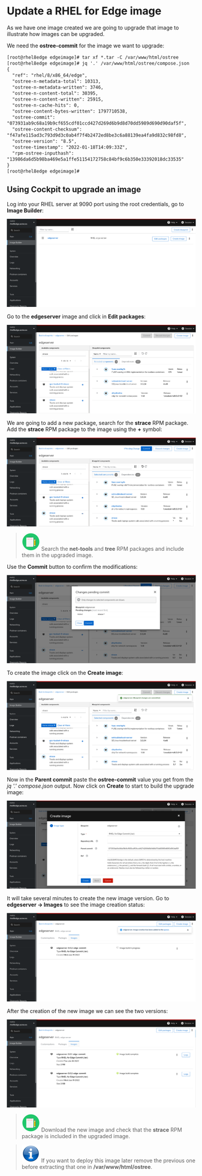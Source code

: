 # Update a RHEL for Edge image

As we have one image created we are going to upgrade that image to illustrate how images can be upgraded.

We need the **ostree-commit** for the image we want to upgrade:

```console
[root@rhel8edge edgeimage]# tar xf *.tar -C /var/www/html/ostree
[root@rhel8edge edgeimage]# jq '.' /var/www/html/ostree/compose.json 
{
  "ref": "rhel/8/x86_64/edge",
  "ostree-n-metadata-total": 10313,
  "ostree-n-metadata-written": 3746,
  "ostree-n-content-total": 30395,
  "ostree-n-content-written": 25915,
  "ostree-n-cache-hits": 0,
  "ostree-content-bytes-written": 1797710538,
  "ostree-commit": "073931ab9c68a19b9cf655cdf01ccd427d269d6b9d8d70dd5989d690d90daf5f",
  "ostree-content-checksum": "f47afe115ad3c793d9d3c0ab4f7f4b2472ed8be3c6a88139ea4fa9d832c98fd8",
  "ostree-version": "8.5",
  "ostree-timestamp": "2022-01-18T14:09:33Z",
  "rpm-ostree-inputhash": "13986da6d5b98ba469e5a1ffe51154172758c84bf9c6b350e33392018dc33535"
}
[root@rhel8edge edgeimage]#
```

## Using Cockpit to upgrade an image

Log into your RHEL server at 9090 port using the root credentials, go to **Image Builder**:

![](imgs/cockpit-update-blueprint-01.png)

Go to the **edgeserver** image and click in **Edit packages**:

![](imgs/cockpit-update-blueprint-02.png)

We are going to add a new package, search for the **strace** RPM package. Add the **strace** RPM package to the image using the **+** symbol:

![](imgs/cockpit-update-blueprint-03.png)

> ![HOMEWORK](icons/homework-icon.png) Search the **net-tools** and **tree** RPM packages and include them in the upgraded image. 

Use the **Commit** button to confirm the modifications:

![](imgs/cockpit-update-blueprint-04.png)

To create the image click on the **Create image**:

![](imgs/cockpit-update-blueprint-05.png)

Now in the **Parent commit** paste the **ostree-commit** value you get from the _jq '.' compose.json_ output. Now click on **Create** to start to build the upgrade image:

![](imgs/cockpit-update-blueprint-06.png)

It will take several minutes to create the new image version. Go to **edgeserver -> Images** to see the image creation status:

![](imgs/cockpit-update-blueprint-07.png)

After the creation of the new image we can see the two versions:

![](imgs/cockpit-update-blueprint-08.png)

> ![HOMEWORK](icons/homework-icon.png) Download the new image and check that the **strace** RPM package is included in the upgraded image. 

> ![INFORMATION](icons/information-icon.png) If you want to deploy this image later remove the previous one before extracting that one in **/var/www/html/ostree**.



